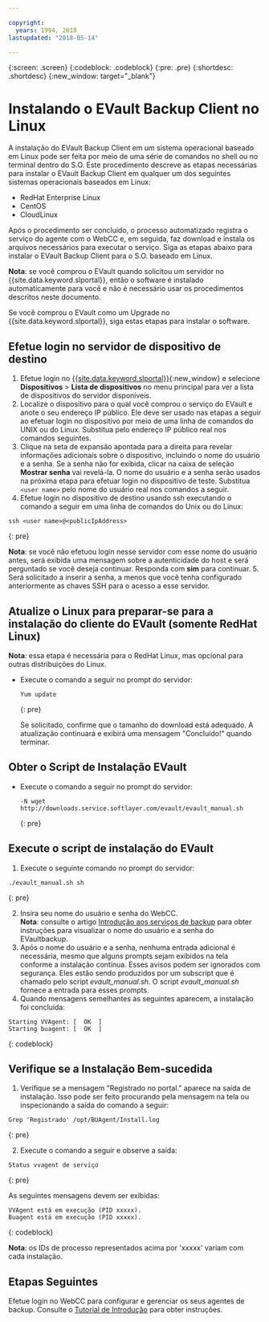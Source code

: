 ```yaml
---

copyright:
  years: 1994, 2018
lastupdated: "2018-05-14"

---
```

{:screen: .screen}
{:codeblock: .codeblock}
{:pre: .pre}
{:shortdesc: .shortdesc}
{:new_window: target="_blank"}

# Instalando o EVault Backup Client no Linux 

A instalação do EVault Backup Client em um sistema operacional baseado em Linux pode ser feita por
meio de uma série de comandos no shell ou no terminal dentro do S.O. Este procedimento descreve as etapas necessárias
para instalar o EVault Backup Client em qualquer um dos seguintes sistemas operacionais baseados em
Linux:

- RedHat Enterprise Linux
- CentOS
- CloudLinux

Após o procedimento ser concluído, o processo automatizado registra o serviço do agente com o
WebCC e, em seguida, faz download e instala os arquivos necessários para executar o serviço. Siga as etapas abaixo
para instalar o EVault Backup Client para o S.O. baseado em Linux.

**Nota**: se você comprou o EVault quando solicitou um servidor no
{{site.data.keyword.slportal}}, então o software é instalado automaticamente para você e não
é necessário usar os procedimentos descritos neste documento.

Se você comprou o EVault como um Upgrade no {{site.data.keyword.slportal}}, siga estas etapas para
instalar o software.

## Efetue login no servidor de dispositivo de destino

1. Efetue login no [{{site.data.keyword.slportal}}](https://control.softlayer.com/){:new_window} e selecione **Dispositivos** > **Lista de dispositivos** no menu principal para ver a lista de dispositivos do servidor disponíveis.
2. Localize o dispositivo para o qual você comprou o serviço do EVault e anote o seu endereço IP público. 
Ele deve ser usado nas etapas a seguir ao efetuar login no dispositivo por meio de uma linha de comandos do
UNIX ou do Linux. Substitua <publicIpAddress> pelo endereço IP público real nos comandos seguintes. 
3. Clique na seta de expansão apontada para a direita para revelar informações adicionais sobre o
dispositivo, incluindo o nome do usuário e a senha.  Se a senha não for exibida, clicar na caixa de seleção
**Mostrar senha** vai revelá-la. O nome do usuário e a senha serão usados na próxima etapa para efetuar login
no dispositivo de teste.  Substitua `<user name>` pelo nome do usuário real nos comandos a
seguir.
4. Efetue login no dispositivo de destino usando ssh executando o comando a seguir em uma
linha de comandos do Unix ou do Linux:
  ```
  ssh <user name>@<publicIpAddress>
  ```
  {: pre}
  
 **Nota**: se você não efetuou login nesse servidor com esse nome do usuário antes,
será exibida uma mensagem sobre a autenticidade do host e será perguntado se você deseja continuar.  Responda com **sim** para continuar.
5. Será solicitado a inserir a senha, a menos que você tenha configurado anteriormente as chaves
SSH para o acesso a esse servidor.

## Atualize o Linux para preparar-se para a instalação do cliente do EVault (somente RedHat Linux)
**Nota**: essa etapa é necessária para o RedHat Linux, mas opcional para outras
distribuições do Linux.

- Execute o comando a seguir no prompt do servidor:
  ```
  Yum update
  ```
  {: pre}
   
  Se solicitado, confirme que o tamanho do download está adequado. A atualização continuará e exibirá
uma mensagem "Concluído!" quando terminar.

## Obter o Script de Instalação EVault
- Execute o comando a seguir no prompt do servidor:
  ```
  -N wget http://downloads.service.softlayer.com/evault/evault_manual.sh
  ```
  {: pre}
   
## Execute o script de instalação do EVault
1. Execute o seguinte comando no prompt do servidor:
  ```
  ./evault_manual.sh sh
  ```
  {: pre}

2. Insira seu nome do usuário e senha do WebCC.     
  **Nota**: consulte o artigo [Introdução
aos serviços de backup](/docs/infrastructure/Backup/index.html) para obter instruções para visualizar o nome do usuário e a senha do EVaultbackup.
3. Após o nome do usuário e a senha, nenhuma entrada adicional é necessária, mesmo que alguns
prompts sejam exibidos na tela conforme a instalação continua. Esses avisos podem ser ignorados com segurança. 
Eles estão sendo produzidos por um subscript que é chamado pelo script *evault_manual.sh*.  O
script *evault_manual.sh* fornece a entrada para esses prompts.
4. Quando mensagens semelhantes às seguintes aparecem, a instalação foi concluída:
  ```
  Starting VVAgent: [  OK  ]
  Starting buagent: [  OK  ]
  ```
  {: codeblock}
   
## Verifique se a Instalação Bem-sucedida
1. Verifique se a mensagem "Registrado no portal." aparece na saída de instalação. Isso pode ser feito
procurando pela mensagem na tela ou inspecionando a saída do comando a seguir:
  ```
  Grep 'Registrado' /opt/BUAgent/Install.log
  ```
  {: pre}

2. Execute o comando a seguir e observe a saída: 
  ```
  Status vvagent de serviço
  ```
  {: pre}
   
  As seguintes mensagens devem ser exibidas:
  ```
  VVAgent está em execução (PID xxxxx).
  Buagent está em execução (PID xxxxx).
  ```
  {: codeblock}
   
  **Nota**: os IDs de processo representados acima por 'xxxxx' variam com cada
instalação. 
  
## Etapas Seguintes

Efetue login no WebCC para configurar e gerenciar os seus agentes de backup. Consulte o [Tutorial de Introdução](index.html#configuring-evault-agent-in-webcc) para obter instruções.
